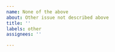 ```yaml
---
name: None of the above
about: Other issue not described above
title: ''
labels: other
assignees: ''

---
```



